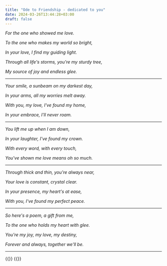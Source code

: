 ```yaml
---
title: "Ode to Friendship - dedicated to you"
date: 2024-03-26T13:44:28+03:00
draft: false
---
```


*For the one who showed me love.*

*To the one who makes my world so bright,*

*In your love, I find my guiding light.*

*Through all life's storms, you're my sturdy tree,*

*My source of joy and endless glee.*

___

*Your smile, a sunbeam on my darkest day,*

*In your arms, all my worries melt away.*

*With you, my love, I've found my home,*

*In your embrace, I'll never roam.*

___

*You lift me up when I am down,*

*In your laughter, I've found my crown.*

*With every word, with every touch,*

*You've shown me love means oh so much.*

___

*Through thick and thin, you're always near,*

*Your love is constant, crystal clear.*

*In your presence, my heart's at ease,*

*With you, I've found my perfect peace.*

___

*So here's a poem, a gift from me,*

*To the one who holds my heart with glee.*

*You're my joy, my love, my destiny,*

*Forever and always, together we'll be.*

___

{{<comments>}}
{{<mini-toc>}}

<!--advert-->

